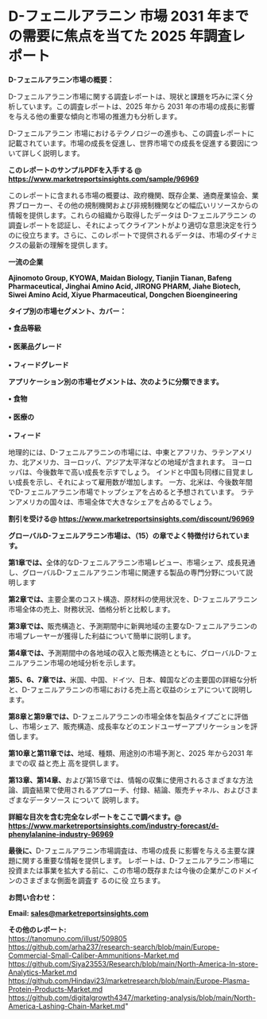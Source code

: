 # D-フェニルアラニン 市場 2031 年までの需要に焦点を当てた 2025 年調査レポート

<strong><b>D-フェニルアラニン市場の概要：</b></strong>

D-フェニルアラニン市場に関する調査レポートは、現状と課題を巧みに深く分析しています。この調査レポートは、2025 年から 2031 年の市場の成長に影響を与える他の重要な傾向と市場の推進力も分析します。

D-フェニルアラニン 市場におけるテクノロジーの進歩も、この調査レポートに記載されています。市場の成長を促進し、世界市場での成長を促進する要因について詳しく説明します。

<strong>このレポートのサンプルPDFを入手する @ <a href=https://www.marketreportsinsights.com/sample/96969>https://www.marketreportsinsights.com/sample/96969</a></strong>

このレポートに含まれる市場の概要は、政府機関、既存企業、通商産業協会、業界ブローカー、その他の規制機関および非規制機関などの幅広いリソースからの情報を提供します。これらの組織から取得したデータは D-フェニルアラニン の調査レポートを認証し、それによってクライアントがより適切な意思決定を行うのに役立ちます。さらに、このレポートで提供されるデータは、市場のダイナミクスの最新の理解を提供します。

<strong>一流の企業</strong>

<strong><b>Ajinomoto Group, KYOWA, Maidan Biology, Tianjin Tianan, Bafeng Pharmaceutical, Jinghai Amino Acid, JIRONG PHARM, Jiahe Biotech, Siwei Amino Acid, Xiyue Pharmaceutical, Dongchen Bioengineering</b></strong>

<strong><b>タイプ別の市場セグメント、カバー：</b></strong>

<strong>• 食品等級<br><br>• 医薬品グレード<br><br>• フィードグレード</strong>

<strong><b>アプリケーション別の市場セグメントは、次のように分類できます。</b></strong>

<strong>• 食物<br><br>• 医療の<br><br>• フィード</strong>

 地理的には、D-フェニルアラニンの市場には、中東とアフリカ、ラテンアメリカ、北アメリカ、ヨーロッパ、アジア太平洋などの地域が含まれます。 ヨーロッパは、今後数年で高い成長を示すでしょう。 インドと中国も同様に目覚ましい成長を示し、それによって雇用数が増加します。 一方、北米は、今後数年間でD-フェニルアラニン市場でトップシェアを占めると予想されています。 ラテンアメリカの国々は、市場全体で大きなシェアを占めるでしょう。

<strong>割引を受ける@ <a href=https://www.marketreportsinsights.com/discount/96969>https://www.marketreportsinsights.com/discount/96969</a></strong>

<strong><b>グローバルD-フェニルアラニン市場は、（15）の章でよく特徴付けられています。</b></strong>

<strong><b>第</b></strong><strong><b>1章では、</b></strong>全体的なD-フェニルアラニン市場レビュー、市場シェア、成長見通し、グローバルD-フェニルアラニン市場に関連する製品の専門分野について説明します

<strong><b>第2章では、</b></strong>主要企業のコスト構造、原材料の使用状況を、D-フェニルアラニン市場全体の売上、財務状況、価格分析と比較します。

<strong><b>第3章では、</b></strong>販売構造と、予測期間中に新興地域の主要なD-フェニルアラニンの市場プレーヤーが獲得した利益について簡単に説明します。

<strong><b>第4章では、</b></strong>予測期間中の各地域の収入と販売構造とともに、グローバルD-フェニルアラニン市場の地域分析を示します。

<strong><b>第5、6、7章では、</b></strong>米国、中国、ドイツ、日本、韓国などの主要国の詳細な分析と、D-フェニルアラニンの市場における売上高と収益のシェアについて説明します。

<strong><b>第8章と第9章では、</b></strong>D-フェニルアラニンの市場全体を製品タイプごとに評価し、市場シェア、販売構造、成長率などのエンドユーザーアプリケーションを評価します。

<strong><b>第10章と第11章では、</b></strong>地域、種類、用途別の市場予測と、2025 年から2031 年までの収 益と売上 高を提供します。

<strong><b>第13章、第14章、</b></strong>および第15章では、情報の収集に使用されるさまざまな方法論、調査結果で使用されるアプローチ、付録、結論、販売チャネル、およびさまざまなデータソース について 説明します。

<strong>詳細な目次を含む完全なレポートをここで調べます。@ <a href=https://www.marketreportsinsights.com/industry-forecast/d-phenylalanine-industry-96969>https://www.marketreportsinsights.com/industry-forecast/d-phenylalanine-industry-96969</a></strong>

<strong><b>最後に、</b></strong>D-フェニルアラニン市場調査は、市場の成長 に影響を</a>与える主要な課題に関する重要な情報を提供します。 レポートは、D-フェニルアラニン市場に投資または事業を拡大する前に、この市場の既存または今後の企業がこのドメインのさまざまな側面を調査す るのに役 立ちます。

<strong><b>お問い合わせ：</b></strong>

<strong>Email: </strong><a href=mailto:sales@marketreportsinsights.com><strong>sales@marketreportsinsights.com</strong></a>

<strong>その他のレポート:</strong>
<br>
<a href=https://tanomuno.com/illust/509805>https://tanomuno.com/illust/509805</a>
<br>
<a href=https://github.com/arha237/research-search/blob/main/Europe-Commercial-Small-Caliber-Ammunitions-Market.md>https://github.com/arha237/research-search/blob/main/Europe-Commercial-Small-Caliber-Ammunitions-Market.md</a>
<br>
<a href=https://github.com/Siya23553/Research/blob/main/North-America-In-store-Analytics-Market.md>https://github.com/Siya23553/Research/blob/main/North-America-In-store-Analytics-Market.md</a>
<br>
<a href=https://github.com/Hindavi23/marketresearch/blob/main/Europe-Plasma-Protein-Products-Market.md>https://github.com/Hindavi23/marketresearch/blob/main/Europe-Plasma-Protein-Products-Market.md</a>
<br>
<a href=https://github.com/digitalgrowth4347/marketing-analysis/blob/main/North-America-Lashing-Chain-Market.md>https://github.com/digitalgrowth4347/marketing-analysis/blob/main/North-America-Lashing-Chain-Market.md</a>"

